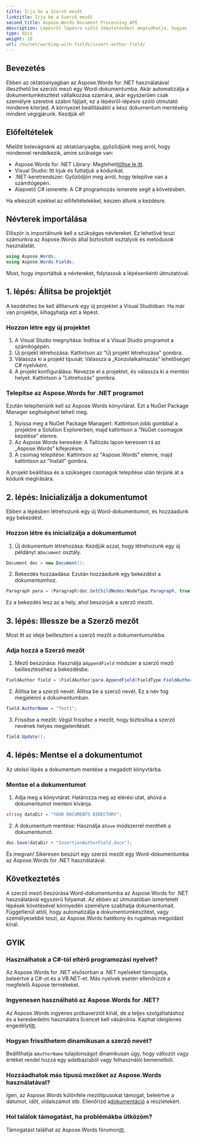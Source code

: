 ```yaml
---
title: Írja be a Szerző mezőt
linktitle: Írja be a Szerző mezőt
second_title: Aspose.Words Document Processing API
description: Lépésről lépésre szóló útmutatónkból megtudhatja, hogyan illeszthet be szerzői mezőt egy Word-dokumentumba az Aspose.Words for .NET használatával. Tökéletes a dokumentumkészítés automatizálására.
type: docs
weight: 10
url: /hu/net/working-with-fields/insert-author-field/
---
```

## Bevezetés

Ebben az oktatóanyagban az Aspose.Words for .NET használatával illeszthető be szerzői mező egy Word-dokumentumba. Akár automatizálja a dokumentumkészítést vállalkozása számára, akár egyszerűen csak személyre szeretné szabni fájljait, ez a lépésről-lépésre szóló útmutató mindenre kiterjed. A környezet beállításától a kész dokumentum mentéséig mindent végigjárunk. Kezdjük el!

## Előfeltételek

Mielőtt belevágnánk az oktatóanyagba, győződjünk meg arról, hogy mindennel rendelkezik, amire szüksége van:

-  Aspose.Words for .NET Library: Megteheti[töltse le itt](https://releases.aspose.com/words/net/).
- Visual Studio: Itt írjuk és futtatjuk a kódunkat.
- .NET-keretrendszer: Győződjön meg arról, hogy telepítve van a számítógépén.
- Alapvető C# ismerete: A C# programozás ismerete segít a követésben.

Ha elkészült ezekkel az előfeltételekkel, készen állunk a kezdésre.

## Névterek importálása

Először is importálnunk kell a szükséges névtereket. Ez lehetővé teszi számunkra az Aspose.Words által biztosított osztályok és metódusok használatát.

```csharp
using Aspose.Words;
using Aspose.Words.Fields;
```

Most, hogy importáltuk a névtereket, folytassuk a lépésenkénti útmutatóval.

## 1. lépés: Állítsa be projektjét

A kezdéshez be kell állítanunk egy új projektet a Visual Studióban. Ha már van projektje, kihagyhatja ezt a lépést.

### Hozzon létre egy új projektet

1. A Visual Studio megnyitása: Indítsa el a Visual Studio programot a számítógépén.
2. Új projekt létrehozása: Kattintson az "Új projekt létrehozása" gombra.
3. Válassza ki a projekt típusát: Válassza a „Konzolalkalmazás” lehetőséget C# nyelvként.
4. A projekt konfigurálása: Nevezze el a projektet, és válassza ki a mentési helyet. Kattintson a "Létrehozás" gombra.

### Telepítse az Aspose.Words for .NET programot

Ezután telepítenünk kell az Aspose.Words könyvtárat. Ezt a NuGet Package Manager segítségével teheti meg.

1. Nyissa meg a NuGet Package Managert: Kattintson jobb gombbal a projektre a Solution Explorerben, majd kattintson a "NuGet csomagok kezelése" elemre.
2. Az Aspose.Words keresése: A Tallózás lapon keressen rá az „Aspose.Words” kifejezésre.
3. A csomag telepítése: Kattintson az "Aspose.Words" elemre, majd kattintson az "Install" gombra.

A projekt beállítása és a szükséges csomagok telepítése után térjünk át a kódunk megírására.

## 2. lépés: Inicializálja a dokumentumot

Ebben a lépésben létrehozunk egy új Word-dokumentumot, és hozzáadunk egy bekezdést.

### Hozzon létre és inicializálja a dokumentumot

1.  Új dokumentum létrehozása: Kezdjük azzal, hogy létrehozunk egy új példányt a`Document` osztály.

```csharp
Document doc = new Document();
```

2. Bekezdés hozzáadása: Ezután hozzáadunk egy bekezdést a dokumentumhoz.

```csharp
Paragraph para = (Paragraph)doc.GetChildNodes(NodeType.Paragraph, true)[0];
```

Ez a bekezdés lesz az a hely, ahol beszúrjuk a szerző mezőt.

## 3. lépés: Illessze be a Szerző mezőt

Most itt az ideje beilleszteni a szerző mezőt a dokumentumunkba.

### Adja hozzá a Szerző mezőt

1.  Mező beszúrása: Használja a`AppendField` módszer a szerző mező beillesztéséhez a bekezdésbe.

```csharp
FieldAuthor field = (FieldAuthor)para.AppendField(FieldType.FieldAuthor, false);
```

2. Állítsa be a szerző nevét: Állítsa be a szerző nevét. Ez a név fog megjelenni a dokumentumban.

```csharp
field.AuthorName = "Test1";
```

3. Frissítse a mezőt: Végül frissítse a mezőt, hogy biztosítsa a szerző nevének helyes megjelenítését.

```csharp
field.Update();
```

## 4. lépés: Mentse el a dokumentumot

Az utolsó lépés a dokumentum mentése a megadott könyvtárba.

### Mentse el a dokumentumot

1. Adja meg a könyvtárat: Határozza meg az elérési utat, ahová a dokumentumot menteni kívánja.

```csharp
string dataDir = "YOUR DOCUMENTS DIRECTORY";
```

2.  A dokumentum mentése: Használja a`Save` módszerrel mentheti a dokumentumot.

```csharp
doc.Save(dataDir + "InsertionAuthorField.docx");
```

És megvan! Sikeresen beszúrt egy szerző mezőt egy Word-dokumentumba az Aspose.Words for .NET használatával.

## Következtetés

A szerző mező beszúrása Word-dokumentumba az Aspose.Words for .NET használatával egyszerű folyamat. Az ebben az útmutatóban ismertetett lépések követésével könnyedén személyre szabhatja dokumentumait. Függetlenül attól, hogy automatizálja a dokumentumkészítést, vagy személyesebbé teszi, az Aspose.Words hatékony és rugalmas megoldást kínál.

## GYIK

### Használhatok a C#-tól eltérő programozási nyelvet?

Az Aspose.Words for .NET elsősorban a .NET nyelveket támogatja, beleértve a C#-ot és a VB.NET-et. Más nyelvek esetén ellenőrizze a megfelelő Aspose termékeket.

### Ingyenesen használható az Aspose.Words for .NET?

Az Aspose.Words ingyenes próbaverziót kínál, de a teljes szolgáltatáshoz és a kereskedelmi használatra licencet kell vásárolnia. Kaphat ideiglenes engedélyt[itt](https://purchase.aspose.com/temporary-license/).

### Hogyan frissíthetem dinamikusan a szerző nevét?

 Beállíthatja a`AuthorName` tulajdonságot dinamikusan úgy, hogy változót vagy értéket rendel hozzá egy adatbázisból vagy felhasználói bemenetből.

### Hozzáadhatok más típusú mezőket az Aspose.Words használatával?

 Igen, az Aspose.Words különféle mezőtípusokat támogat, beleértve a dátumot, időt, oldalszámot stb. Ellenőrizd a[dokumentáció](https://reference.aspose.com/words/net/) a részletekért.

### Hol találok támogatást, ha problémákba ütközöm?

 Támogatást találhat az Aspose.Words fórumon[itt](https://forum.aspose.com/c/words/8).